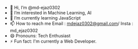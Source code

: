 - 👋 Hi, I’m @md-ejaz0302
- 👀 I’m interested in Machine Learning, AI
- 🌱 I’m currently learning JavaScript
- 📫 How to reach me Email : mdejaz0302@gmail.com/ Insta : md_ejaz0302
- 😄 Pronouns: Tech Enthusiast
- ⚡ Fun fact: I'm currently a Web Developer.

<!---
md-ejaz0302/md-ejaz0302 is a ✨ special ✨ repository because its `README.md` (this file) appears on your GitHub profile.
You can click the Preview link to take a look at your changes.
--->
